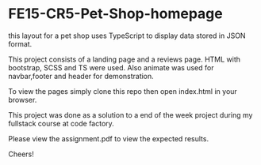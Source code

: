# FE15-CR5-Pet-Shop-homepage

this layout for a pet shop uses TypeScript to display data stored in JSON format.

This project consists of a landing page and a reviews page. HTML with bootstrap, SCSS and TS were used.
Also animate was used for navbar,footer and header for demonstration.

To view the pages simply clone this repo then open index.html in your browser.

This project was done as a solution to a end of the week project during my fullstack course at code factory.

Please view the assignment.pdf to view the expected results.

Cheers!
